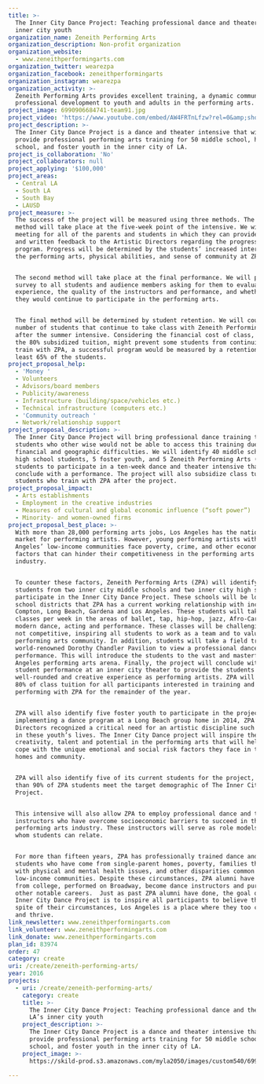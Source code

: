 ```yaml
---
title: >-
  The Inner City Dance Project: Teaching professional dance and theater to LA’s
  inner city youth
organization_name: Zeneith Performing Arts
organization_description: Non-profit organization
organization_website:
  - www.zeneithperformingarts.com
organization_twitter: wearezpa
organization_facebook: zeneithperformingarts
organization_instagram: wearezpa
organization_activity: >-
  Zeneith Performing Arts provides excellent training, a dynamic community, and
  professional development to youth and adults in the performing arts.
project_image: 6990906684741-team91.jpg
project_video: 'https://www.youtube.com/embed/AW4FRTnLfzw?rel=0&amp;showinfo=0'
project_description: >-
  The Inner City Dance Project is a dance and theater intensive that will
  provide professional performing arts training for 50 middle school, high
  school, and foster youth in the inner city of LA.
project_is_collaboration: 'No'
project_collaborators: null
project_applying: '$100,000'
project_areas:
  - Central LA
  - South LA
  - South Bay
  - LAUSD
project_measure: >-
  The success of the project will be measured using three methods. The first
  method will take place at the five-week point of the intensive. We will host a
  meeting for all of the parents and students in which they can provide verbal
  and written feedback to the Artistic Directors regarding the progress of the
  program. Progress will be determined by the students’ increased interest in
  the performing arts, physical abilities, and sense of community at ZPA.


  The second method will take place at the final performance. We will provide a
  survey to all students and audience members asking for them to evaluate their
  experience, the quality of the instructors and performance, and whether or not
  they would continue to participate in the performing arts. 


  The final method will be determined by student retention. We will count the
  number of students that continue to take class with Zeneith Performing Arts
  after the summer intensive. Considering the financial cost of class, despite
  the 80% subsidized tuition, might prevent some students from continuing to
  train with ZPA, a successful program would be measured by a retention of at
  least 65% of the students.
project_proposal_help:
  - 'Money '
  - Volunteers
  - Advisors/board members
  - Publicity/awareness
  - Infrastructure (building/space/vehicles etc.)
  - Technical infrastructure (computers etc.)
  - 'Community outreach '
  - Network/relationship support
project_proposal_description: >-
  The Inner City Dance Project will bring professional dance training to
  students who other wise would not be able to access this training due to
  financial and geographic difficulties. We will identify 40 middle school and
  high school students, 5 foster youth, and 5 Zeneith Performing Arts (ZPA)
  students to participate in a ten-week dance and theater intensive that will
  conclude with a performance. The project will also subsidize class tuition for
  students who train with ZPA after the project.
project_proposal_impact:
  - Arts establishments
  - Employment in the creative industries
  - Measures of cultural and global economic influence (“soft power”)
  - Minority- and women-owned firms
project_proposal_best_place: >-
  With more than 28,000 performing arts jobs, Los Angeles has the nation’s best
  market for performing artists. However, young performing artists within Los
  Angeles’ low-income communities face poverty, crime, and other economic risk
  factors that can hinder their competitiveness in the performing arts
  industry. 


  To counter these factors, Zeneith Performing Arts (ZPA) will identify 40
  students from two inner city middle schools and two inner city high schools to
  participate in the Inner City Dance Project. These schools will be located in
  school districts that ZPA has a current working relationship with including
  Compton, Long Beach, Gardena and Los Angeles. These students will take ten
  classes per week in the areas of ballet, tap, hip-hop, jazz, Afro-Caribbean,
  modern dance, acting and performance. These classes will be challenging but
  not competitive, inspiring all students to work as a team and to value their
  performing arts community. In addition, students will take a field trip to the
  world-renowned Dorothy Chandler Pavilion to view a professional dance
  performance. This will introduce the students to the vast and masterful Los
  Angeles performing arts arena. Finally, the project will conclude with a
  student performance at an inner city theater to provide the students a
  well-rounded and creative experience as performing artists. ZPA will subsidize
  80% of class tuition for all participants interested in training and
  performing with ZPA for the remainder of the year.


  ZPA will also identify five foster youth to participate in the project. After
  implementing a dance program at a Long Beach group home in 2014, ZPA’s
  Directors recognized a critical need for an artistic discipline such as dance
  in these youth’s lives. The Inner City Dance project will inspire their
  creativity, talent and potential in the performing arts that will help them
  cope with the unique emotional and social risk factors they face in their
  homes and community.


  ZPA will also identify five of its current students for the project, as more
  than 90% of ZPA students meet the target demographic of The Inner City Dance
  Project.


  This intensive will also allow ZPA to employ professional dance and theater
  instructors who have overcome socioeconomic barriers to succeed in the
  performing arts industry. These instructors will serve as role models with
  whom students can relate.


  For more than fifteen years, ZPA has professionally trained dance and theater
  students who have come from single-parent homes, poverty, families that deal
  with physical and mental health issues, and other disparities common to
  low-income communities. Despite these circumstances, ZPA alumni have graduated
  from college, performed on Broadway, become dance instructors and pursued
  other notable careers.  Just as past ZPA alumni have done, the goal of the
  Inner City Dance Project is to inspire all participants to believe that, in
  spite of their circumstances, Los Angeles is a place where they too can create
  and thrive.
link_newsletter: www.zeneithperformingarts.com
link_volunteer: www.zeneithperformingarts.com
link_donate: www.zeneithperformingarts.com
plan_id: 83974
order: 47
category: create
uri: /create/zeneith-performing-arts/
year: 2016
projects:
  - uri: /create/zeneith-performing-arts/
    category: create
    title: >-
      The Inner City Dance Project: Teaching professional dance and theater to
      LA’s inner city youth
    project_description: >-
      The Inner City Dance Project is a dance and theater intensive that will
      provide professional performing arts training for 50 middle school, high
      school, and foster youth in the inner city of LA.
    project_image: >-
      https://skild-prod.s3.amazonaws.com/myla2050/images/custom540/6990906684741-team91.jpg

---
```

